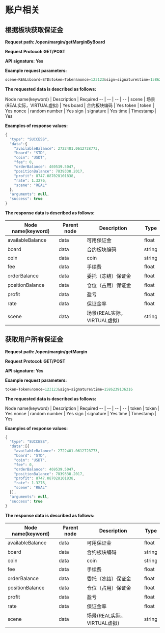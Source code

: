 # 账户相关

## 根据板块获取保证金

**Request path: /open/margin/getMarginByBoard**

**Request Protocol: GET/POST**

**API signature: Yes**

**Example request parameters:**

```js
scene=REAL&board=STD&token=Token&nonce=123123&sign=signature&time=1586239136316
```

**The requested data is described as follows:**

Node name(keyword) | Description | Required
-- | -- | -- | -- |
scene | 场景(REAL实际，VIRTUAL虚拟) | Yes
board | 合约板块编码 | Yes
token | token | Yes
nonce | random number | Yes
sign | signature | Yes
time | Timestamp | Yes

**Examples of response values:**

```js
{
  "type": "SUCCESS",
  "data":{
    "availableBalance": 2722401.0612728773,
    "board": "STD",
    "coin": "USDT",
    "fee": 0,
    "orderBalance": 469539.5047,
    "positionBalance": 7839338.2017,
    "profit": 8747.087028101838,
    "rate": 1.3276,
    "scene": "REAL"
  },
  "arguments": null,
  "success": true
}
```

**The response data is described as follows:**

Node name(keyword) | Parent node | Description | Type
-- | -- | -- | -- |
availableBalance | data | 可用保证金 | float
board | data | 合约板块编码 | string
coin | data | coin | string
fee | data | 手续费 | float
orderBalance | data | 委托（冻结）保证金 | float
positionBalance | data | 仓位（占用）保证金 | float
profit | data | 盈亏 | float
rate | data | 保证金率 | float
scene | data | 场景(REAL实际，VIRTUAL虚拟) | string

## 获取用户所有保证金

**Request path: /open/margin/getMargin**

**Request Protocol: GET/POST**

**API signature: Yes**

**Example request parameters:**

```js
token=Token&nonce=123123&sign=signature&time=1586239136316
```

**The requested data is described as follows:**

Node name(keyword) | Description | Required
-- | -- | -- | -- |
token | token | Yes
nonce | random number | Yes
sign | signature | Yes
time | Timestamp | Yes

**Examples of response values:**

```js
{
  "type": "SUCCESS",
  "data":[{
    "availableBalance": 2722401.0612728773,
    "board": "STD",
    "coin": "USDT",
    "fee": 0,
    "orderBalance": 469539.5047,
    "positionBalance": 7839338.2017,
    "profit": 8747.087028101838,
    "rate": 1.3276,
    "scene": "REAL"
  }],
  "arguments": null,
  "success": true
}
```

**The response data is described as follows:**

Node name(keyword) | Parent node | Description | Type
-- | -- | -- | -- |
availableBalance | data | 可用保证金 | float
board | data | 合约板块编码 | string
coin | data | coin | string
fee | data | 手续费 | float
orderBalance | data | 委托（冻结）保证金 | float
positionBalance | data | 仓位（占用）保证金 | float
profit | data | 盈亏 | float
rate | data | 保证金率 | float
scene | data | 场景(REAL实际，VIRTUAL虚拟) | string
